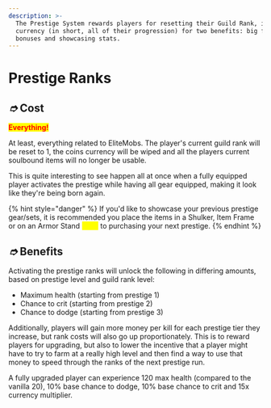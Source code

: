 ```yaml
---
description: >-
  The Prestige System rewards players for resetting their Guild Rank, items and
  currency (in short, all of their progression) for two benefits: big fixed
  bonuses and showcasing stats.
---
```


# Prestige Ranks

## _➮_ Cost

<mark style="color:red;">**Everything!**</mark>&#x20;

At least, everything related to EliteMobs. The player's current guild rank will be reset to 1, the coins currency will be wiped and all the players current soulbound items will no longer be usable.

This is quite interesting to see happen all at once when a fully equipped player activates the prestige while having all gear equipped, making it look like they're being born again.

{% hint style="danger" %}
If you'd like to showcase your previous prestige gear/sets, it is recommended you place the items in a Shulker, Item Frame or on an Armor Stand <mark style="color:yellow;">**prior**</mark> to purchasing your next prestige.
{% endhint %}

## _➮_ Benefits

Activating the prestige ranks will unlock the following in differing amounts, based on prestige level and guild rank level:

* Maximum health (starting from prestige 1)
* Chance to crit (starting from prestige 2)
* Chance to dodge (starting from prestige 3)

Additionally, players will gain more money per kill for each prestige tier they increase, but rank costs will also go up proportionately. This is to reward players for upgrading, but also to lower the incentive that a player might have to try to farm at a really high level and then find a way to use that money to speed through the ranks of the next prestige run.

A fully upgraded player can experience 120 max health (compared to the vanilla 20), 10% base chance to dodge, 10% base chance to crit and 15x currency multiplier.
